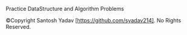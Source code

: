 Practice DataStructure and Algorithm Problems

©Copyright Santosh Yadav [https://github.com/syadav214]. No Rights Reserved.
